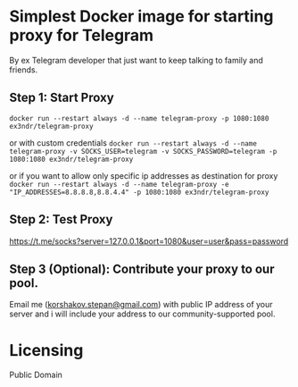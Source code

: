 # Simplest Docker image for starting proxy for Telegram 

By ex Telegram developer that just want to keep talking to family and friends.

## Step 1: Start Proxy

`
docker run --restart always -d --name telegram-proxy -p 1080:1080 ex3ndr/telegram-proxy
`

or with custom credentials
`
docker run --restart always -d --name telegram-proxy -v SOCKS_USER=telegram -v SOCKS_PASSWORD=telegram -p 1080:1080 ex3ndr/telegram-proxy
`

or if you want to allow only specific ip addresses as destination for proxy
`
docker run --restart always -d --name telegram-proxy -e "IP_ADDRESSES=8.8.8.8,8.8.4.4" -p 1080:1080 ex3ndr/telegram-proxy
`

## Step 2: Test Proxy
https://t.me/socks?server=127.0.0.1&port=1080&user=user&pass=password

## Step 3 (Optional): Contribute your proxy to our pool.

Email me (korshakov.stepan@gmail.com) with public IP address of your server and i will include your address to our community-supported pool.

# Licensing

Public Domain
